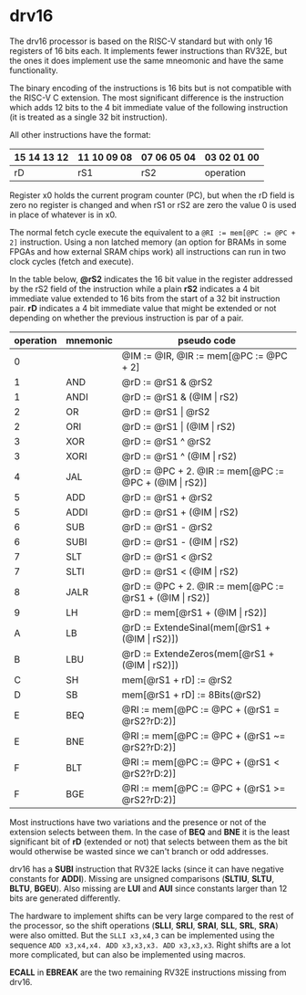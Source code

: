 # drv16

The drv16 processor is based on the RISC-V standard but with only 16 registers
of 16 bits each. It implements fewer instructions than RV32E, but the ones it
does implement use the same mneomonic and have the same functionality.

The binary encoding of the instructions is 16 bits but is not compatible with the
RISC-V C extension. The most significant difference is the instruction which adds
12 bits to the 4 bit immediate value of the following instruction (it is treated
as a single 32 bit instruction).

All other instructions have the format:

| 15 14 13 12 | 11 10 09 08 | 07 06 05 04 | 03 02 01 00 |
|-------------|-------------|-------------|-------------|
| rD | rS1 | rS2 | operation |

Register x0 holds the current program counter (PC), but when the rD field is
zero no register is changed and when rS1 or rS2 are zero the value 0 is used
in place of whatever is in x0.

The normal fetch cycle execute the equivalent to a `@RI := mem[@PC := @PC + 2]`
instruction. Using a non latched memory (an option for BRAMs in some FPGAs and
how external SRAM chips work) all instructions can run in two clock cycles
(fetch and execute).

In the table below, **@rS2** indicates the 16 bit value in the register addressed
by the rS2 field of the instruction while a plain **rS2** indicates a 4 bit
immediate value extended to 16 bits from the start of a 32 bit instruction pair.
**rD** indicates a 4 bit immediate value that might be extended or not depending
on whether the previous instruction is par of a pair.

| operation | mnemonic | pseudo code |
|----------|----------|---------------|
| 0 |  | @IM := @IR, @IR := mem[@PC := @PC + 2] |
| 1 | AND | @rD := @rS1 & @rS2 |
| 1 | ANDI | @rD := @rS1 & (@IM \| rS2) |
| 2 | OR | @rD := @rS1 \| @rS2 |
| 2 | ORI | @rD := @rS1 \| (@IM \| rS2) |
| 3 | XOR | @rD := @rS1 ^ @rS2 |
| 3 | XORI | @rD := @rS1 ^ (@IM \| rS2) |
| 4 | JAL | @rD := @PC + 2. @IR := mem[@PC := @PC + (@IM \| rS2)] |
| 5 | ADD | @rD := @rS1 + @rS2 |
| 5 | ADDI | @rD := @rS1 + (@IM \| rS2) |
| 6 | SUB | @rD := @rS1 - @rS2 |
| 6 | SUBI | @rD := @rS1 - (@IM \| rS2) |
| 7 | SLT | @rD := @rS1 < @rS2 |
| 7 | SLTI | @rD := @rS1 < (@IM \| rS2) |
| 8 | JALR | @rD := @PC + 2. @IR := mem[@PC := @rS1 + (@IM \| rS2)] |
| 9 | LH | @rD := mem[@rS1 + (@IM \| rS2)] |
| A | LB | @rD := ExtendeSinal(mem[@rS1 + (@IM \| rS2)]) |
| B | LBU | @rD := ExtendeZeros(mem[@rS1 + (@IM \| rS2)]) |
| C | SH | mem[@rS1 + rD] := @rS2 |
| D | SB | mem[@rS1 + rD] := 8Bits(@rS2) |
| E | BEQ | @RI := mem[@PC := @PC + (@rS1 = @rS2?rD:2)] |
| E | BNE | @RI := mem[@PC := @PC + (@rS1 ~= @rS2?rD:2)] |
| F | BLT | @RI := mem[@PC := @PC + (@rS1 \< @rS2?rD:2)] |
| F | BGE | @RI := mem[@PC := @PC + (@rS1 \>= @rS2?rD:2)] |

Most instructions have two variations and the presence or not of the extension
selects between them. In the case of **BEQ** and **BNE** it is the least
significant bit of **rD** (extended or not) that selects between them as the
bit would otherwise be wasted since we can't branch or odd addresses.

drv16 has a **SUBI** instruction that RV32E lacks (since it can have negative
constants for **ADDI**). Missing are unsigned comparisons (**SLTIU**, **SLTU**,
**BLTU**, **BGEU**). Also missing are  **LUI** and **AUI** since constants larger than
12 bits are generated differently.

The hardware to implement shifts can be very large compared to the rest of the
processor, so the shift operations
 (**SLLI**, **SRLI**, **SRAI**,
**SLL**, **SRL**, **SRA**) were also omitted. But the `SLLI x3,x4,3` can be
implemented using the sequence 
`ADD x3,x4,x4. ADD x3,x3,x3. ADD x3,x3,x3`.  Right shifts are a lot more complicated,
but can also be implemented using macros.

**ECALL** in **EBREAK** are the two remaining RV32E instructions missing from drv16.
